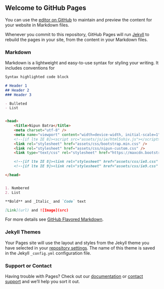 ## Welcome to GitHub Pages

You can use the [editor on GitHub](https://github.com/preetkhaturia/preetkhaturia.github.io/edit/master/index.md) to maintain and preview the content for your website in Markdown files.

Whenever you commit to this repository, GitHub Pages will run [Jekyll](https://jekyllrb.com/) to rebuild the pages in your site, from the content in your Markdown files.

### Markdown

Markdown is a lightweight and easy-to-use syntax for styling your writing. It includes conventions for

```markdown
Syntax highlighted code block

# Header 1
## Header 2
### Header 3

- Bulleted
- List


<head>
    <title>Nipun Batra</title>
    <meta charset="utf-8" />
    <meta name="viewport" content="width=device-width, initial-scale=1" />
    <!--[if lte IE 8]><script src="assets/js/ie/html5shiv.js"></script><![endif]-->
    <link rel="stylesheet" href="assets/css/bootstrap.min.css" />
    <link rel="stylesheet" href="assets/css/nipun-custom.css" />
    <link type="text/css" rel="stylesheet" href="https://maxcdn.bootstrapcdn.com/font-awesome/4.7.0/css/font-awesome.min.css" />

    <!--[if lte IE 8]><link rel="stylesheet" href="assets/css/ie8.css" /><![endif]-->
    <!--[if lte IE 9]><link rel="stylesheet" href="assets/css/ie9.css" /><![endif]-->

</head>


1. Numbered
2. List

**Bold** and _Italic_ and `Code` text

[Link](url) and ![Image](src)
```

For more details see [GitHub Flavored Markdown](https://guides.github.com/features/mastering-markdown/).

### Jekyll Themes

Your Pages site will use the layout and styles from the Jekyll theme you have selected in your [repository settings](https://github.com/preetkhaturia/preetkhaturia.github.io/settings). The name of this theme is saved in the Jekyll `_config.yml` configuration file.

### Support or Contact

Having trouble with Pages? Check out our [documentation](https://help.github.com/categories/github-pages-basics/) or [contact support](https://github.com/contact) and we’ll help you sort it out.
